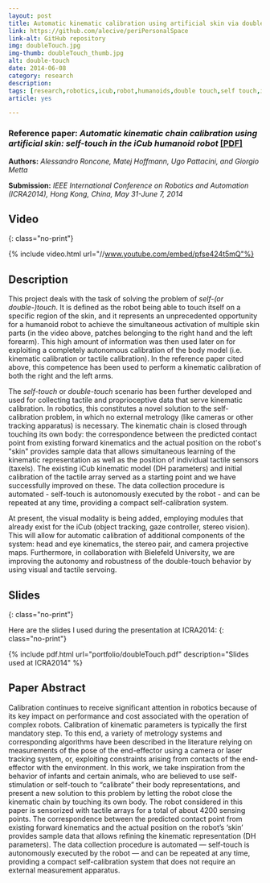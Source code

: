 ```yaml
---
layout: post
title: Automatic kinematic calibration using artificial skin via double Touch
link: https://github.com/alecive/periPersonalSpace
link-alt: GitHub repository
img: doubleTouch.jpg
img-thumb: doubleTouch_thumb.jpg
alt: double-touch
date: 2014-06-08
category: research
description:
tags: [research,robotics,icub,robot,humanoids,double touch,self touch,inverse kinematics,denavit-hartenberg,dh parameters,ipopt,optimization,cognitive robotics,body representations,icra,icra 2014,body schema,open source,github]
article: yes

---
```


### Reference paper: _Automatic kinematic chain calibration using artificial skin: self-touch in the iCub humanoid robot_ <a class="no-print" href="/papers/[Roncone et al. 2014] - Automatic Kinematic Chain Calibration using artificial skin: self-touch in the iCub humanoid robot.pdf" target="_blank"> [PDF]</a>

**Authors:** _Alessandro Roncone, Matej Hoffmann, Ugo Pattacini, and Giorgio Metta_

**Submission:** _IEEE International Conference on Robotics and Automation (ICRA2014), Hong Kong, China, May 31-June 7, 2014_

## Video
{: class="no-print"}

{% include video.html url="//www.youtube.com/embed/pfse424t5mQ"%}

## Description

This project deals with the task of solving the problem of _self-(or double-)touch_. It is defined as the robot being able to touch itself on a specific region of the skin, and it represents an unprecedented opportunity for a humanoid robot to achieve the simultaneous activation of multiple skin parts (in the video above, patches belonging to the right hand and the left forearm). This high amount of information was then used later on for exploiting a completely autonomous calibration of the body model (i.e. kinematic calibration or tactile calibration). In the reference paper cited above, this competence has been used to perform a kinematic calibration of both the right and the left arms.

The _self-touch_ or _double-touch_ scenario has been further developed and used for collecting tactile and proprioceptive data that serve kinematic calibration. In robotics, this constitutes a novel solution to the self-calibration problem, in which no external metrology (like cameras or other tracking apparatus) is necessary. The kinematic chain is closed through touching its own body: the correspondence between the predicted contact point from existing forward kinematics and the actual position on the robot's "skin" provides sample data that allows simultaneous learning of the kinematic representation as well as the position of individual tactile sensors (taxels). The existing iCub kinematic model (DH parameters) and initial calibration of the tactile array served as a starting point and we have successfully improved on these. The data collection procedure is automated - self-touch is autonomously executed by the robot - and can be repeated at any time, providing a compact self-calibration system.

At present, the visual modality is being added, employing modules that already exist for the iCub (object tracking, gaze controller, stereo vision). This will allow for automatic calibration of additional components of the system: head and eye kinematics, the stereo pair, and camera projective maps. Furthermore, in collaboration with Bielefeld University, we are improving the autonomy and robustness of the double-touch behavior by using visual and tactile servoing.

## Slides
{: class="no-print"}

Here are the slides I used during the presentation at ICRA2014:
{: class="no-print"}

{% include pdf.html url="portfolio/doubleTouch.pdf" description="Slides used at ICRA2014" %}

## Paper Abstract

Calibration continues to receive significant attention in robotics because of its key impact on performance and cost associated with the operation of complex robots. Calibration of kinematic parameters is typically the first mandatory step. To this end, a variety of metrology systems and corresponding algorithms have been described in the literature relying on measurements of the pose of the end-effector using a camera or laser tracking system, or, exploiting constraints arising from contacts of the end-effector with the environment.
In this work, we take inspiration from the behavior of infants and certain animals, who are believed to use self-stimulation or self-touch to “calibrate” their body representations, and present a new solution to this problem by letting the robot close the kinematic chain by touching its own body. The robot considered in this paper is sensorized with tactile arrays for a total of about 4200 sensing points. The correspondence between the predicted contact point from existing forward kinematics and the actual position on the robot’s ‘skin’ provides sample data that allows refining the kinematic representation (DH parameters). The data collection procedure is automated — self-touch is autonomously executed by the robot — and can be repeated at any time, providing a compact self-calibration system that does not require an external measurement apparatus.

